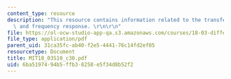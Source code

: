 ```yaml
---
content_type: resource
description: "This resource contains information related to the transfer function\
  \ and frequency response. \r\n\r\n"
file: https://ol-ocw-studio-app-qa.s3.amazonaws.com/courses/18-03-differential-equations-spring-2010/6ba5197494b5ffb38258e5f34d8b52f2_MIT18_03S10_c30.pdf
file_type: application/pdf
parent_uid: 31ca35fc-ab40-f2e5-4441-76c14fd2ef05
resourcetype: Document
title: MIT18_03S10_c30.pdf
uid: 6ba51974-94b5-ffb3-8258-e5f34d8b52f2
---
```

